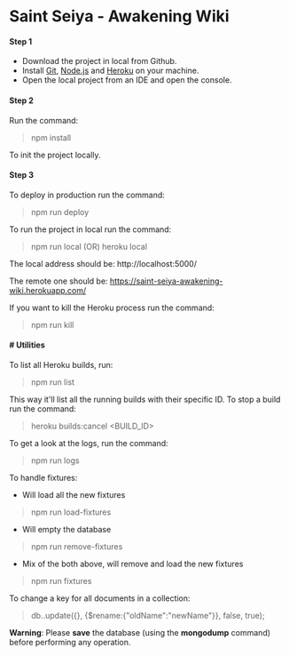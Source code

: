 # Saint Seiya - Awakening Wiki

#### Step 1
- Download the project in local from Github.
- Install [Git](https://git-scm.com/download/win), [Node.js](https://nodejs.org/en/) and [Heroku](https://devcenter.heroku.com/articles/getting-started-with-nodejs#set-up) on your machine.
- Open the local project from an IDE and open the console.

#### Step 2

Run the command:

> npm install


To init the project locally.

#### Step 3

To deploy in production run the command:

> npm run deploy

To run the project in local run the command:

> npm run local (OR) heroku local

The local address should be: http://localhost:5000/

The remote one should be: https://saint-seiya-awakening-wiki.herokuapp.com/

If you want to kill the Heroku process run the command:

> npm run kill

#### # Utilities

To list all Heroku builds, run:

> npm run list

This way it'll list all the running builds with their specific ID. To stop a build run the command:

> heroku builds:cancel <BUILD_ID>

To get a look at the logs, run the command:

> npm run logs

To handle fixtures:

- Will load all the new fixtures
> npm run load-fixtures

- Will empty the database
> npm run remove-fixtures

- Mix of the both above, will remove and load the new fixtures
> npm run fixtures

To change a key for all documents in a collection:
> db.<collectionName>.update({}, {$rename:{"oldName":"newName"}}, false, true);

**Warning**: Please **save** the database (using the **mongodump** command) before performing any operation.
